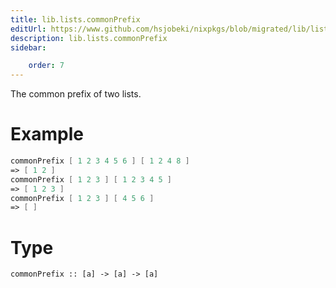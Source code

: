 ```yaml
---
title: lib.lists.commonPrefix
editUrl: https://www.github.com/hsjobeki/nixpkgs/blob/migrated/lib/lists.nix#L972C5
description: lib.lists.commonPrefix
sidebar:

    order: 7
---
```


The common prefix of two lists.

# Example

```nix
commonPrefix [ 1 2 3 4 5 6 ] [ 1 2 4 8 ]
=> [ 1 2 ]
commonPrefix [ 1 2 3 ] [ 1 2 3 4 5 ]
=> [ 1 2 3 ]
commonPrefix [ 1 2 3 ] [ 4 5 6 ]
=> [ ]
```

# Type

```
commonPrefix :: [a] -> [a] -> [a]
```



